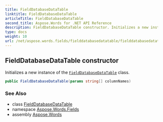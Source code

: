 ```yaml
---
title: FieldDatabaseDataTable
linktitle: FieldDatabaseDataTable
articleTitle: FieldDatabaseDataTable
second_title: Aspose.Words for .NET API Reference
description: FieldDatabaseDataTable constructor. Initializes a new instance of the FieldDatabaseDataTable class in C#.
type: docs
weight: 10
url: /net/aspose.words.fields/fielddatabasedatatable/fielddatabasedatatable/
---
```

## FieldDatabaseDataTable constructor

Initializes a new instance of the [`FieldDatabaseDataTable`](../) class.

```csharp
public FieldDatabaseDataTable(params string[] columnNames)
```

### See Also

* class [FieldDatabaseDataTable](../)
* namespace [Aspose.Words.Fields](../../fielddatabasedatatable/)
* assembly [Aspose.Words](../../../)
